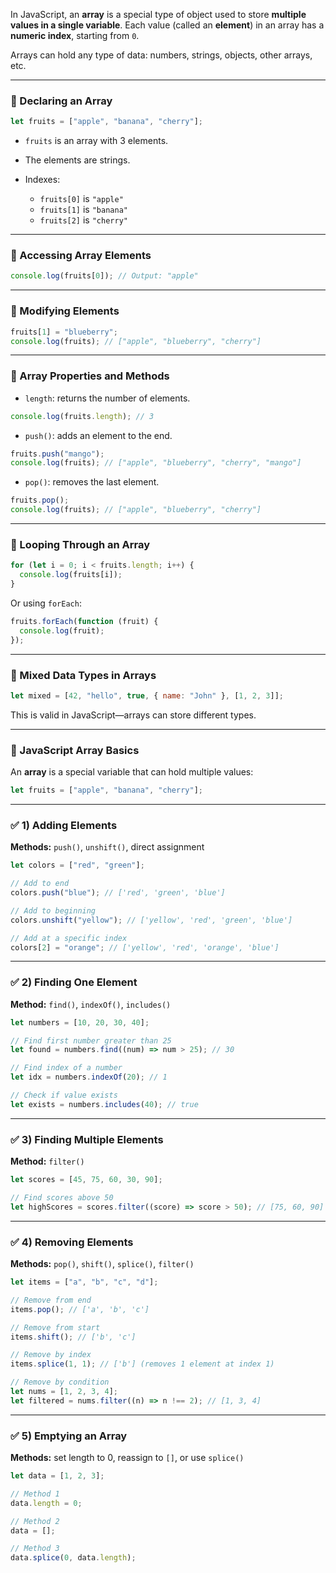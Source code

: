 In JavaScript, an **array** is a special type of object used to store **multiple values in a single variable**. Each value (called an **element**) in an array has a **numeric index**, starting from `0`.

Arrays can hold any type of data: numbers, strings, objects, other arrays, etc.

---

### 🔹 Declaring an Array

```javascript
let fruits = ["apple", "banana", "cherry"];
```

- `fruits` is an array with 3 elements.
- The elements are strings.
- Indexes:

  - `fruits[0]` is `"apple"`
  - `fruits[1]` is `"banana"`
  - `fruits[2]` is `"cherry"`

---

### 🔹 Accessing Array Elements

```javascript
console.log(fruits[0]); // Output: "apple"
```

---

### 🔹 Modifying Elements

```javascript
fruits[1] = "blueberry";
console.log(fruits); // ["apple", "blueberry", "cherry"]
```

---

### 🔹 Array Properties and Methods

- `length`: returns the number of elements.

```javascript
console.log(fruits.length); // 3
```

- `push()`: adds an element to the end.

```javascript
fruits.push("mango");
console.log(fruits); // ["apple", "blueberry", "cherry", "mango"]
```

- `pop()`: removes the last element.

```javascript
fruits.pop();
console.log(fruits); // ["apple", "blueberry", "cherry"]
```

---

### 🔹 Looping Through an Array

```javascript
for (let i = 0; i < fruits.length; i++) {
  console.log(fruits[i]);
}
```

Or using `forEach`:

```javascript
fruits.forEach(function (fruit) {
  console.log(fruit);
});
```

---

### 🔹 Mixed Data Types in Arrays

```javascript
let mixed = [42, "hello", true, { name: "John" }, [1, 2, 3]];
```

This is valid in JavaScript—arrays can store different types.

---

### 🔹 JavaScript Array Basics

An **array** is a special variable that can hold multiple values:

```javascript
let fruits = ["apple", "banana", "cherry"];
```

---

### ✅ 1) Adding Elements

**Methods:** `push()`, `unshift()`, direct assignment

```javascript
let colors = ["red", "green"];

// Add to end
colors.push("blue"); // ['red', 'green', 'blue']

// Add to beginning
colors.unshift("yellow"); // ['yellow', 'red', 'green', 'blue']

// Add at a specific index
colors[2] = "orange"; // ['yellow', 'red', 'orange', 'blue']
```

---

### ✅ 2) Finding One Element

**Method:** `find()`, `indexOf()`, `includes()`

```javascript
let numbers = [10, 20, 30, 40];

// Find first number greater than 25
let found = numbers.find((num) => num > 25); // 30

// Find index of a number
let idx = numbers.indexOf(20); // 1

// Check if value exists
let exists = numbers.includes(40); // true
```

---

### ✅ 3) Finding Multiple Elements

**Method:** `filter()`

```javascript
let scores = [45, 75, 60, 30, 90];

// Find scores above 50
let highScores = scores.filter((score) => score > 50); // [75, 60, 90]
```

---

### ✅ 4) Removing Elements

**Methods:** `pop()`, `shift()`, `splice()`, `filter()`

```javascript
let items = ["a", "b", "c", "d"];

// Remove from end
items.pop(); // ['a', 'b', 'c']

// Remove from start
items.shift(); // ['b', 'c']

// Remove by index
items.splice(1, 1); // ['b'] (removes 1 element at index 1)

// Remove by condition
let nums = [1, 2, 3, 4];
let filtered = nums.filter((n) => n !== 2); // [1, 3, 4]
```

---

### ✅ 5) Emptying an Array

**Methods:** set length to 0, reassign to `[]`, or use `splice()`

```javascript
let data = [1, 2, 3];

// Method 1
data.length = 0;

// Method 2
data = [];

// Method 3
data.splice(0, data.length);
```
